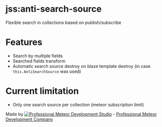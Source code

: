 # jss:anti-search-source

Flexible search in collections based on publish/subscribe

# Features

* Search by multiple fields
* Searched fields transform
* Automatic search source destroy on blaze template destroy (in case `this.AntiSearchSource` was used)

# Current limitation

* Only one search source per collection (meteor subscription limit)


Made by [![Professional Meteor Development Studio](http://s30.postimg.org/jfno1g71p/jss_xs.png)](http://jssolutionsdev.com) - [Professional Meteor Development Company](http://jssolutionsdev.com)
